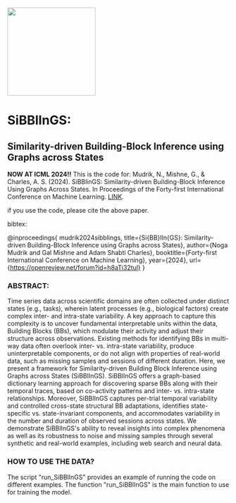 # <img src="https://github.com/NogaMudrik/SiBBlInGS/blob/main/SIBBLINGS_LOGO2.png?raw=true" width="200" height="200"> 
# SiBBlInGS:
##  Similarity-driven Building-Block Inference using Graphs across States
**NOW AT ICML 2024!!**
This is the code for: Mudrik, N., Mishne, G., & Charles, A. S. (2024). SiBBlinGS: Similarity-driven Building-Block Inference Using Graphs Across States. In Proceedings of the Forty-first International Conference on Machine Learning. [LINK](https://openreview.net/forum?id=h8aTi32tul).


if you use the code, please cite the above paper.


bibtex:

@inproceedings{
mudrik2024sibblings,
title={Si{BB}lIn{GS}: Similarity-driven Building-Block Inference using Graphs across States},
author={Noga Mudrik and Gal Mishne and Adam Shabti Charles},
booktitle={Forty-first International Conference on Machine Learning},
year={2024},
url={https://openreview.net/forum?id=h8aTi32tul}
}

### ABSTRACT:
Time series data across scientific domains are often collected under distinct states (e.g., tasks), wherein latent processes (e.g., biological factors) create complex inter- and intra-state variability. A key approach to capture this complexity is to uncover fundamental interpretable units within the data, Building Blocks (BBs), which modulate their activity and adjust their structure across observations. Existing methods for identifying BBs in multi-way data often overlook inter- vs. intra-state variability, produce uninterpretable components, or do not align with properties of real-world data, such as missing samples and sessions of different duration. Here, we present a framework for Similarity-driven Building Block Inference using Graphs across States (SiBBlInGS). SiBBlInGS offers a graph-based dictionary learning approach for discovering sparse BBs along with their temporal traces, based on co-activity patterns and inter- vs. intra-state relationships. Moreover, SiBBlInGS captures per-trial temporal variability and controlled cross-state structural BB adaptations, identifies state-specific vs. state-invariant components, and accommodates variability in the number and duration of observed sessions across states. We demonstrate SiBBlInGS's ability to reveal insights into complex phenomena as well as its robustness to noise and missing samples through several synthetic and real-world examples, including web search and neural data.



### HOW TO USE THE DATA?
The script "run_SiBBlInGS" provides an example of running the code on different examples. The function "run_SiBBlInGS" is the main function to use for training the model.

